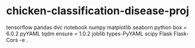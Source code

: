 # chicken-classification-disease-proj
tensorflow
pandas
dvc
notebook
numpy
matplotlib
seaborn
python box = 6.0.2
pyYAML
tqdm
ensure = 1.0.2
joblib
types-PyYAML
scipy
Flask
Flask-Cors
-e .